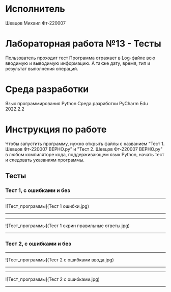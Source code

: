 # Исполнитель
Шевцов Михаил
Фт-220007

# Лабораторная работа №13 - Тесты
Пользователь проходит тест 
Программа отражает в Log-файле всю вводимую и выводимую информацию. А также дату, время, тип и результат выполнения операций.

# Среда разработки
Язык программирования Python
Среда разработки PyCharm Edu 2022.2.2

# Инструкция по работе
Чтобы запустить программу, нужно открыть файлы с названием “Тест 1. Шевцов Фт-220007 ВЕРНО.py” и "Тест 2. Шевцов Фт-220007 ВЕРНО.py" в любом компиляторе кода, поддерживающем язык Python, начать тест и следовать указаниям программы.

## Тесты

### Тест 1, с ошибками и без
___
![Тест_программы](Тест 1 ошибки.jpg)
___
___
![Тест_программы](Тест 1 скрин правильные ответы.jpg)
___

### Тест 2, с ошибками и без
___
![Тест_программы](Тест 2 с ошибками ввода.jpg)
___
___
![Тест_программы](Тест 2 с ошибками.jpg)
___






